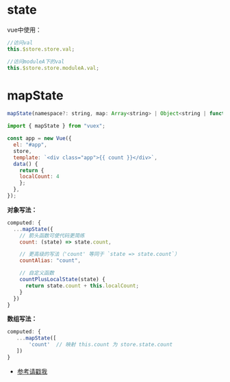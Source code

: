 # state

vue中使用：
```js
//访问val
this.$store.store.val;

//访问moduleA下的val
this.$store.store.moduleA.val;
```

# mapState

```js
mapState(namespace?: string, map: Array<string> | Object<string | function>): Object
```


```js
import { mapState } from "vuex";

const app = new Vue({
  el: "#app",
  store,
  template: `<div class="app">{{ count }}</div>`,
  data() {
    return {
	localCount: 4
    };
  },
});
```

**对象写法：**
```js
computed: {
  ...mapState({
    // 箭头函数可使代码更简练
    count: (state) => state.count,

    // 更高级的写法（'count' 等同于 `state => state.count`）
    countAlias: "count",

    // 自定义函数
    countPlusLocalState(state) {
      return state.count + this.localCount;
    }
  })
}
```

**数组写法：**
```js
computed: {
   ...mapState([
       'count'  // 映射 this.count 为 store.state.count
   ])
}
```

- [参考请戳我](https://vuex.vuejs.org/zh/guide/state.html)

